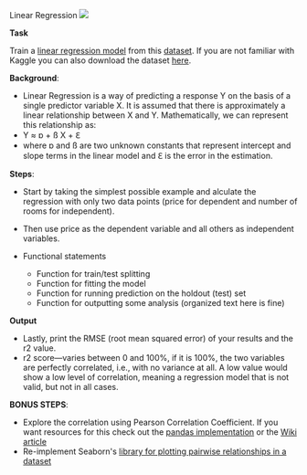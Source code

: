 Linear Regression
![](https://codesignal.s3.amazonaws.com/uploads/1594247060882/linearRegression2-3.png)


**Task**

Train a [linear regression model](https://towardsdatascience.com/linear-regression-using-python-ce21aa90ade6) from this [dataset](https://www.kaggle.com/aariyan101/usa-housingcsv). If you are not familiar with Kaggle you can also download the dataset [here](https://raw.githubusercontent.com/bcbarsness/machine-learning/master/USA_Housing.csv).


**Background**:

- Linear Regression is a way of predicting a response Y on the basis of a single predictor variable X. It is assumed that there is approximately a linear relationship between X and Y. Mathematically, we can represent this relationship as:
- Y ≈ ɒ + ß X + ℇ
- where ɒ and ß are two unknown constants that represent intercept and slope terms in the linear model and ℇ is the error in the estimation.

**Steps**:

- Start by taking the simplest possible example and alculate the regression with only two data points (price for dependent and number of rooms for independent).
- Then use price as the dependent variable and all others as independent variables.

- Functional statements
  - Function for train/test splitting
  - Function for fitting the model
  - Function for running prediction on the holdout (test) set
  - Function for outputting some analysis (organized text here is fine)

**Output**
- Lastly, print the RMSE (root mean squared error) of your results and the r2 value.
- r2 score—varies between 0 and 100%, if it is 100%, the two variables are perfectly correlated, i.e., with no variance at all. A low value would show a low level of correlation, meaning a regression model that is not valid, but not in all cases.

**BONUS STEPS**:
* Explore the correlation using Pearson Correlation Coefficient. If you want resources for this check out the [pandas implementation](https://pandas.pydata.org/pandas-docs/stable/reference/api/pandas.DataFrame.corr.html) or the [Wiki article](https://en.wikipedia.org/wiki/Pearson_correlation_coefficient)
* Re-implement Seaborn's  [library for plotting pairwise relationships in a dataset](https://seaborn.pydata.org/generated/seaborn.pairplot.html)
